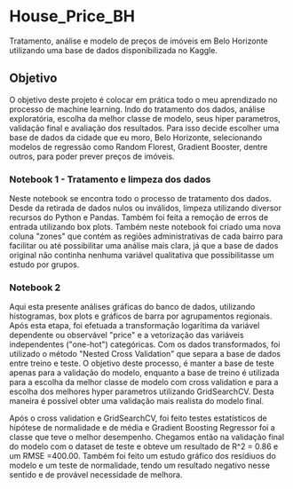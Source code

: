 <h1>House_Price_BH</h1>
Tratamento, análise e modelo de preços de imóveis em Belo Horizonte utilizando uma base de dados disponibilizada no Kaggle.

<h2>Objetivo</h2>

O objetivo deste projeto é colocar em prática todo o meu aprendizado no processo de machine learning. Indo do tratamento dos dados, análise exploratória, escolha da melhor classe de modelo, seus hiper parametros, validação final e avaliação dos resultados. Para isso decide escolher uma base de dados da cidade que eu moro, Belo Horizonte, selecionando modelos de regressão como Random Florest, Gradient Booster, dentre outros, para poder prever preços de imóveis.


<h3>Notebook 1 - Tratamento e limpeza dos dados</h3>
Neste notebook se encontra todo o processo de tratamento dos dados. Desde da retirada de dados nulos ou inválidos, limpeza utilizando diversor recursos do Python e Pandas. Também foi feita a remoção de erros de entrada utilizando box plots. Também neste notebook foi criado uma nova coluna "zones" que contém as regiões administrativas de cada bairro para facilitar ou até possibilitar
uma análise mais clara, já que a base de dados original não continha nenhuma variável qualitativa que possibilitasse um estudo por grupos.

<h3>Notebook 2</h3>
Aqui esta presente análises gráficas do banco de dados, utilizando histogramas, box plots e gráficos de barra por agrupamentos regionais. Após esta etapa, foi efetuada a transformação logarítima da variável dependente ou observável "price" e a vetorização das variáveis independentes ("one-hot") categóricas. Com os dados transformados, foi utilizado o método "Nested Cross Validation" que separa a base de dados entre treino e teste. O objetivo deste processo, é manter a base de teste apenas para a validação do modelo, enquanto a base de treino é utilizada para a escolha da melhor classe de modelo com cross validation e para a escolha dos melhores hyper parametros utilizando GridSearchCV. Desta maneira é possível obter uma validação mais realista do modelo final.

Após o cross validation e GridSearchCV, foi feito testes estatísticos de hipótese de normalidade e de média e Gradient Boosting Regressor foi a classe que teve o melhor desempenho.
Chegamos então na validação  final do modelo com o dataset de teste e obteve um resultado de R^2 = 0.86 e um RMSE =400.00.
Também foi feito um estudo gráfico dos resídiuos do modelo e um teste de normalidade, tendo um resultado negativo nesse sentido e de provável necessidade de melhora.


